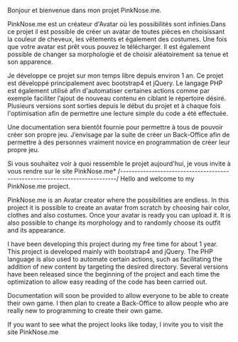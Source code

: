Bonjour et bienvenue dans mon projet PinkNose.me. 

PinkNose.me est un créateur d'Avatar où les possibilités sont infinies.Dans ce projet il est possible de créer un avatar de toutes pièces en choisissant la couleur de cheveux, les vêtements et également des costumes. Une fois que votre avatar est prêt vous pouvez le télécharger. Il est également possible de changer sa morphologie et de choisir aléatoirement sa tenue et son apparence.

Je développe ce projet sur mon temps libre depuis environ 1 an. Ce projet est développé principalement avec bootstrap4 et jQuery. Le langage PHP est également utilisé afin d'automatiser certaines actions comme par exemple faciliter l’ajout de nouveau contenu en ciblant le répertoire désiré.
Plusieurs versions sont sorties depuis le début du projet et à chaque fois l'optimisation afin de permettre une lecture simple du code a été effectuée. 

Une documentation sera bientôt fournie pour permettre à tous de pouvoir créer son propre jeu. J’envisage par la suite de créer un Back-Office afin de permettre à des personnes vraiment novice en programmation de créer leur propre jeu.

Si vous souhaitez voir à quoi ressemble le projet aujourd'hui, je vous invite à vous rendre sur le site PinkNose.me*
/*----------------------------------------------------------------------------*/
Hello and welcome to my PinkNose.me project.

PinkNose.me is an Avatar creator where the possibilities are endless. In this project it is possible to create an avatar from scratch by choosing hair color, clothes and also costumes. Once your avatar is ready you can upload it. It is also possible to change its morphology and to randomly choose its outfit and its appearance.

I have been developing this project during my free time for about 1 year. This project is developed mainly with bootstrap4 and jQuery. The PHP language is also used to automate certain actions, such as facilitating the addition of new content by targeting the desired directory.
Several versions have been released since the beginning of the project and each time the optimization to allow easy reading of the code has been carried out.

Documentation will soon be provided to allow everyone to be able to create their own game. I then plan to create a Back-Office to allow people who are really new to programming to create their own game.

If you want to see what the project looks like today, I invite you to visit the site PinkNose.me
